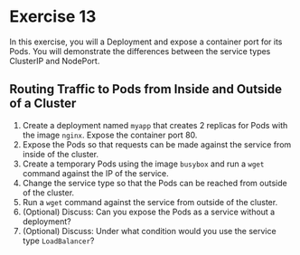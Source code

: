 # Exercise 13

In this exercise, you will a Deployment and expose a container port for its Pods. You will demonstrate the differences between the service types ClusterIP and NodePort.

## Routing Traffic to Pods from Inside and Outside of a Cluster

1. Create a deployment named `myapp` that creates 2 replicas for Pods with the image `nginx`. Expose the container port 80.
2. Expose the Pods so that requests can be made against the service from inside of the cluster.
3. Create a temporary Pods using the image `busybox` and run a `wget` command against the IP of the service.
4. Change the service type so that the Pods can be reached from outside of the cluster.
5. Run a `wget` command against the service from outside of the cluster.
6. (Optional) Discuss: Can you expose the Pods as a service without a deployment?
7. (Optional) Discuss: Under what condition would you use the service type `LoadBalancer`?
